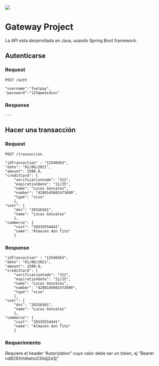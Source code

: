 ![](https://github.com/damokravetz/transactional-api)

# Gateway Project

La API esta desarrollada en Java, usando Spring Boot framework.
    
## Autenticarse

### Request

`POST /auth`

    "username":"fuelpay",
    "password":"123qweasdzxc"
    
### Response

    ---

## Hacer una transacción

### Request

`POST /transaccion`

    "idTransaction" : "12546563",
    "date": "01/06/2021",
    "amount": 1500.0,
    "creditCard": {
        "verificationCode": "312",
        "expirationDate": "11/25",
        "name": "Lucas Gonzales",
        "number": "4200145601473690",
        "type": "visa"
        },
    "user": {
        "dni": "20316161",
        "name": "Lucas Gonzales"
        },
    "commerce": {
        "cuit": "20335554441",
        "name": "Almacen don Tito"
        }
        
### Response

    "idTransaction" : "12546563",
    "date": "01/06/2021",
    "amount": 1500.0,
    "creditCard": {
        "verificationCode": "312",
        "expirationDate": "11/25",
        "name": "Lucas Gonzales",
        "number": "4200145601473690",
        "type": "visa"
        },
    "user": {
        "dni": "20316161",
        "name": "Lucas Gonzales"
        },
    "commerce": {
        "cuit": "20335554441",
        "name": "Almacen don Tito"
        }

### Requerimiento
Requiere el header “Autorization” cuyo valor debe ser un token, ej “Bearer nd8293rh9whn230dj2d3j”
